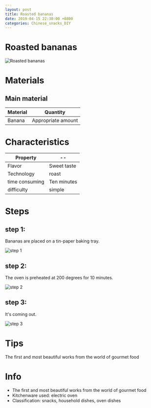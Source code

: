 ```yaml
---
layout: post
title: Roasted bananas
date: 2019-04-15 22:30:00 +0800
categories: Chinese_snacks_DIY
---
```


# Roasted bananas

![Roasted bananas]({{site.baseurl}}/img/432740/432740.jpg)

# Materials


## Main material

Material|Quantity
--|--
Banana|Appropriate amount

# Characteristics

Property|--
--|--
Flavor|Sweet taste
Technology|roast
time consuming|Ten minutes
difficulty|simple

# Steps

## step 1:

Bananas are placed on a tin-paper baking tray.

![step 1]({{site.baseurl}}/img/432740/1.jpg)

## step 2:

The oven is preheated at 200 degrees for 10 minutes.

![step 2]({{site.baseurl}}/img/432740/2.jpg)

## step 3:

It's coming out.

![step 3]({{site.baseurl}}/img/432740/3.jpg)

# Tips

The first and most beautiful works from the world of gourmet food

# Info

- The first and most beautiful works from the world of gourmet food
- Kitchenware used: electric oven
- Classification: snacks, household dishes, oven dishes